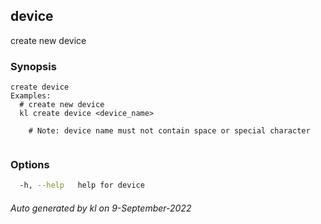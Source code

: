 ## device

create new device

### Synopsis

```
create device
Examples:
  # create new device
  kl create device <device_name>

	# Note: device name must not contain space or special character
	
```

### Options

```bash
  -h, --help   help for device
```



###### Auto generated by kl on 9-September-2022

